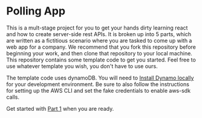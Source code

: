 #  Polling App

This is a mult-stage project for you to get your hands dirty learning react and how to create server-side rest APIs. It is broken up into 5 parts, which are written as a fictitious scenario where you are tasked to come up with a web app for a company. We recommend that you fork this repository before beginning your work, and then clone that repository to your local machine. This repository contains some template code to get you started. Feel free to use whatever template you wish, you don't have to use ours.

The template code uses dynamoDB. You will need to [Install Dynamo locally](https://docs.aws.amazon.com/amazondynamodb/latest/developerguide/DynamoDBLocal.html) for your development environment. Be sure to also follow the instructions for setting up the AWS CLI and set the fake credentials to enable aws-sdk calls.

Get started with [Part 1](https://github.com/un-loop/PollProject/blob/master/PART1.md) when you are ready.
